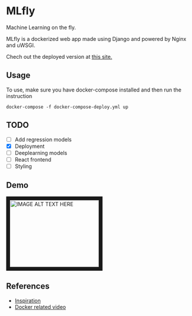 # MLfly

Machine  Learning on the fly. 

MLfly is a dockerized web app made using Django and powered by Nginx and uWSGI. 

Chech out the deployed version at [this site.](https://mlfly.azurewebsites.net/)

## Usage

To use, make sure you have docker-compose installed and then run the instruction

`docker-compose -f docker-compose-deploy.yml up
`

## TODO

- [ ] Add regression models
- [x] Deployment
- [ ] Deeplearning models
- [ ] React frontend
- [ ] Styling

## Demo

<a href="http://www.youtube.com/watch?feature=player_embedded&v=Posxz73rOrI
" target="_blank"><img src="http://img.youtube.com/vi/Posxz73rOrI/0.jpg" 
alt="IMAGE ALT TEXT HERE" width="240" height="180" border="10" /></a>

## References

- [Inspiration](https://towardsdatascience.com/the-coolest-data-science-project-for-2021-778361b5d80)
- [Docker related video](https://www.youtube.com/watch?v=nh1ynJGJuT8&ab_channel=LondonAppDeveloper)

